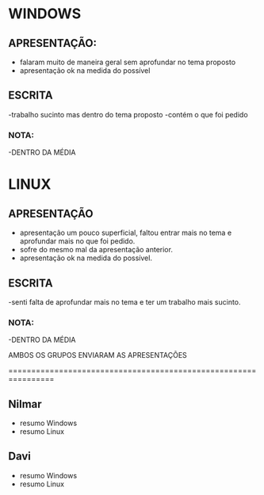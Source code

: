 # WINDOWS 
## APRESENTAÇÃO:
- falaram muito de maneira geral sem aprofundar no tema proposto
- apresentação ok na medida do possível

## ESCRITA
-trabalho sucinto mas dentro do tema proposto
-contém o que foi pedido 

### NOTA: 
  -DENTRO DA MÉDIA

# LINUX
## APRESENTAÇÃO
  - apresentação um pouco superficial, faltou entrar mais no tema e aprofundar mais no que foi pedido.
  - sofre do mesmo mal da apresentação anterior.
  - apresentação ok na medida do possível.

## ESCRITA
-senti falta de aprofundar mais no tema e ter um trabalho mais sucinto.

### NOTA: 
  -DENTRO DA MÉDIA

AMBOS OS GRUPOS ENVIARAM AS APRESENTAÇÕES

================================================================

## Nilmar 
  - resumo Windows
  - resumo Linux

## Davi
  - resumo Windows
  - resumo Linux